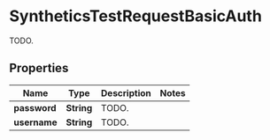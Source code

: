 

# SyntheticsTestRequestBasicAuth

TODO.
## Properties

Name | Type | Description | Notes
------------ | ------------- | ------------- | -------------
**password** | **String** | TODO. | 
**username** | **String** | TODO. | 



